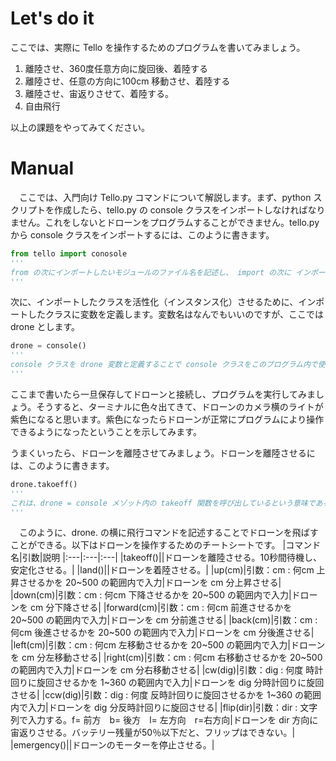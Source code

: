 # Let's do it
  ここでは、実際に Tello を操作するためのプログラムを書いてみましょう。
  
1. 離陸させ、360度任意方向に旋回後、着陸する
2. 離陸させ、任意の方向に100cm 移動させ、着陸する
3. 離陸させ、宙返りさせて、着陸する。
4. 自由飛行

以上の課題をやってみてください。

# Manual
　ここでは、入門向け Tello.py コマンドについて解説します。まず、python スクリプトを作成したら、tello.py の console クラスをインポートしなければなりません。これをしないとドローンをプログラムすることができません。tello.py から console クラスをインポートするには、このように書きます。
 ```python
from tello import conosole
'''
from の次にインポートしたいモジュールのファイル名を記述し、 import の次に インポートしたいモジュールのクラス、関数名を指定するとインポートできる
'''
```
次に、インポートしたクラスを活性化（インスタンス化）させるために、インポートしたクラスに変数を定義します。変数名はなんでもいいのですが、ここでは drone とします。
```python
drone = console()
'''
console クラスを drone 変数と定義することで console クラスをこのプログラム内で使えるようになる。（インスタンス化できる）
'''
```
ここまで書いたら一旦保存してドローンと接続し、プログラムを実行してみましょう。そうすると、ターミナルに色々出てきて、ドローンのカメラ横のライトが紫色になると思います。紫色になったらドローンが正常にプログラムにより操作できるようになったということを示してみます。
  
うまくいったら、ドローンを離陸させてみましょう。ドローンを離陸させるには、このように書きます。
```python
drone.takoeff()
'''
これは、drone = console メゾット内の takeoff 関数を呼び出しているという意味である。takeoff 関数には、ドローンを離陸させるためのプログラムが記述されている。よってこのプログラムを書くことでドローンは離陸する。
'''
```
　このように、drone. の横に飛行コマンドを記述することでドローンを飛ばすことができる。以下はドローンを操作するためのチートシートです。
 |コマンド名|引数|説明
 |:---|:---|:---|
 |takeoff()||ドローンを離陸させる。10秒間待機し、安定化させる。|
 |land()||ドローンを着陸させる。|
 |up(cm)|引数：cm : 何cm 上昇させるかを 20~500 の範囲内で入力|ドローンを cm 分上昇させる|
 |down(cm)|引数：cm : 何cm 下降させるかを 20~500 の範囲内で入力|ドローンを cm 分下降させる|
 |forward(cm)|引数：cm : 何cm 前進させるかを 20~500 の範囲内で入力|ドローンを cm 分前進させる|
 |back(cm)|引数：cm : 何cm 後進させるかを 20~500 の範囲内で入力|ドローンを cm 分後進させる|
 |left(cm)|引数：cm : 何cm 左移動させるかを 20~500 の範囲内で入力|ドローンを cm 分左移動させる|
 |right(cm)|引数：cm : 何cm 右移動させるかを 20~500 の範囲内で入力|ドローンを cm 分右移動させる|
 |cw(dig)|引数：dig : 何度 時計回りに旋回させるかを 1~360 の範囲内で入力|ドローンを dig 分時計回りに旋回させる|
 |ccw(dig)|引数：dig : 何度 反時計回りに旋回させるかを 1~360 の範囲内で入力|ドローンを dig 分反時計回りに旋回させる|
 |flip(dir)|引数：dir : 文字列で入力する。f= 前方　b= 後方　l= 左方向　r=右方向|ドローンを dir 方向に宙返りさせる。バッテリー残量が50％以下だと、フリップはできない。|
 |emergency()||ドローンのモーターを停止させる。|
